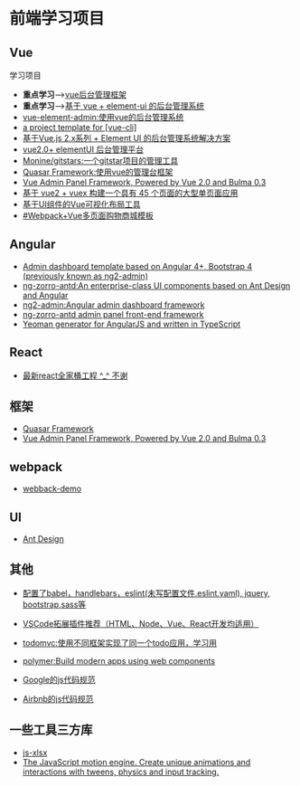 # 前端学习项目

## Vue
学习项目
- **重点学习**-->[vue后台管理框架](https://github.com/herozhou/vue-framework-wz)
- **重点学习**-->[基于 vue + element-ui 的后台管理系统](https://github.com/bailicangdu/vue2-manage)
- [vue-element-admin:使用vue的后台管理系统](https://github.com/PanJiaChen/vue-element-admin)
- [a project template for [vue-cli]](https://github.com/taylorchen709/vue-admin)
- [基于Vue.js 2.x系列 + Element UI 的后台管理系统解决方案](https://github.com/lin-xin/vue-manage-system)
- [vue2.0+ elementUI 后台管理平台](https://github.com/suweiteng/vue2-management-platform)
- [Monine/gitstars:一个gitstar项目的管理工具](https://github.com/Monine/gitstars)
- [Quasar Framework:使用vue的管理台框架](https://github.com/quasarframework/quasar)
- [Vue Admin Panel Framework, Powered by Vue 2.0 and Bulma 0.3](https://github.com/vue-bulma/vue-admin)
- [基于 vue2 + vuex 构建一个具有 45 个页面的大型单页面应用](https://github.com/bailicangdu/vue2-elm)
- [基于UI组件的Vue可视化布局工具](https://github.com/jaweii/Vue-Layout)
- [#Webpack+Vue多页面购物商城模板](https://github.com/czero1995/webpack-store)

## Angular
- [Admin dashboard template based on Angular 4+, Bootstrap 4 (previously known as ng2-admin) ](https://github.com/akveo/ngx-admin)
- [ng-zorro-antd:An enterprise-class UI components based on Ant Design and Angular](https://github.com/NG-ZORRO/ng-zorro-antd)
- [ng2-admin:Angular admin dashboard framework](https://github.com/akveo/ng2-admin)
- [ng-zorro-antd admin panel front-end framework](https://github.com/cipchk/ng-alain)
- [Yeoman generator for AngularJS and written in TypeScript](https://github.com/leftstick/generator-ts-angular)

## React
- [最新react全家桶工程 ^_^ 不谢](https://github.com/icepy/fighting)

## 框架
- [Quasar Framework](https://github.com/quasarframework/quasar)
- [Vue Admin Panel Framework, Powered by Vue 2.0 and Bulma 0.3](https://github.com/vue-bulma/vue-admin)

## webpack
- [webback-demo](https://github.com/ruanyf/webpack-demos)

## UI
- [Ant Design](https://github.com/ant-design/ant-design)

## 其他
- [配置了babel，handlebars，eslint(未写配置文件.eslint.yaml), jquery, bootstrap,sass等](https://github.com/tstrilogy/webpack-handlebars-template)
- [VSCode拓展插件推荐（HTML、Node、Vue、React开发均适用）](https://github.com/varHarrie/Dawn-Blossoms/issues/10)
- [todomvc:使用不同框架实现了同一个todo应用，学习用](https://github.com/tastejs/todomvc)
- [polymer:Build modern apps using web components](https://github.com/Polymer/polymer)


- [Google的js代码规范](https://google.github.io/styleguide/jsguide.html)
- [Airbnb的js代码规范](https://github.com/airbnb/javascript)


## 一些工具三方库
- [js-xlsx](https://github.com/SheetJS/js-xlsx)
- [The JavaScript motion engine. Create unique animations and interactions with tweens, physics and input tracking.](https://github.com/popmotion/popmotion)